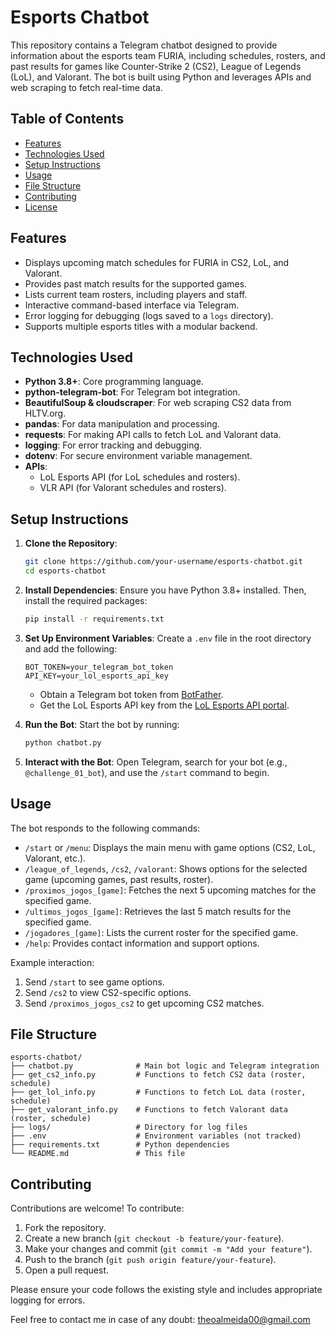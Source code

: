 # Esports Chatbot

This repository contains a Telegram chatbot designed to provide information about the esports team FURIA, including schedules, rosters, and past results for games like Counter-Strike 2 (CS2), League of Legends (LoL), and Valorant. The bot is built using Python and leverages APIs and web scraping to fetch real-time data.

## Table of Contents
- [Features](#features)
- [Technologies Used](#technologies-used)
- [Setup Instructions](#setup-instructions)
- [Usage](#usage)
- [File Structure](#file-structure)
- [Contributing](#contributing)
- [License](#license)

## Features
- Displays upcoming match schedules for FURIA in CS2, LoL, and Valorant.
- Provides past match results for the supported games.
- Lists current team rosters, including players and staff.
- Interactive command-based interface via Telegram.
- Error logging for debugging (logs saved to a `logs` directory).
- Supports multiple esports titles with a modular backend.

## Technologies Used
- **Python 3.8+**: Core programming language.
- **python-telegram-bot**: For Telegram bot integration.
- **BeautifulSoup & cloudscraper**: For web scraping CS2 data from HLTV.org.
- **pandas**: For data manipulation and processing.
- **requests**: For making API calls to fetch LoL and Valorant data.
- **logging**: For error tracking and debugging.
- **dotenv**: For secure environment variable management.
- **APIs**:
  - LoL Esports API (for LoL schedules and rosters).
  - VLR API (for Valorant schedules and rosters).

## Setup Instructions
1. **Clone the Repository**:
   ```bash
   git clone https://github.com/your-username/esports-chatbot.git
   cd esports-chatbot
   ```

2. **Install Dependencies**:
   Ensure you have Python 3.8+ installed. Then, install the required packages:
   ```bash
   pip install -r requirements.txt
   ```

3. **Set Up Environment Variables**:
   Create a `.env` file in the root directory and add the following:
   ```env
   BOT_TOKEN=your_telegram_bot_token
   API_KEY=your_lol_esports_api_key
   ```
   - Obtain a Telegram bot token from [BotFather](https://t.me/BotFather).
   - Get the LoL Esports API key from the [LoL Esports API portal](https://developer.riotgames.com/).

4. **Run the Bot**:
   Start the bot by running:
   ```bash
   python chatbot.py
   ```

5. **Interact with the Bot**:
   Open Telegram, search for your bot (e.g., `@challenge_01_bot`), and use the `/start` command to begin.

## Usage
The bot responds to the following commands:
- `/start` or `/menu`: Displays the main menu with game options (CS2, LoL, Valorant, etc.).
- `/league_of_legends`, `/cs2`, `/valorant`: Shows options for the selected game (upcoming games, past results, roster).
- `/proximos_jogos_[game]`: Fetches the next 5 upcoming matches for the specified game.
- `/ultimos_jogos_[game]`: Retrieves the last 5 match results for the specified game.
- `/jogadores_[game]`: Lists the current roster for the specified game.
- `/help`: Provides contact information and support options.

Example interaction:
1. Send `/start` to see game options.
2. Send `/cs2` to view CS2-specific options.
3. Send `/proximos_jogos_cs2` to get upcoming CS2 matches.

## File Structure
```
esports-chatbot/
├── chatbot.py              # Main bot logic and Telegram integration
├── get_cs2_info.py         # Functions to fetch CS2 data (roster, schedule)
├── get_lol_info.py         # Functions to fetch LoL data (roster, schedule)
├── get_valorant_info.py    # Functions to fetch Valorant data (roster, schedule)
├── logs/                   # Directory for log files
├── .env                    # Environment variables (not tracked)
├── requirements.txt        # Python dependencies
└── README.md               # This file
```

## Contributing
Contributions are welcome! To contribute:
1. Fork the repository.
2. Create a new branch (`git checkout -b feature/your-feature`).
3. Make your changes and commit (`git commit -m "Add your feature"`).
4. Push to the branch (`git push origin feature/your-feature`).
5. Open a pull request.

Please ensure your code follows the existing style and includes appropriate logging for errors.

Feel free to contact me in case of any doubt: theoalmeida00@gmail.com
